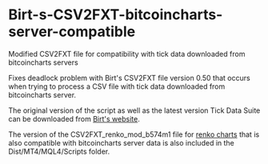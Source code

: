# Birt-s-CSV2FXT-bitcoincharts-server-compatible
Modified CSV2FXT file for compatibility with tick data downloaded from bitcoincharts servers

Fixes deadlock problem with Birt's CSV2FXT file version 0.50 that occurs when trying to process a CSV file with tick data downloaded from bitcoincharts server. 

The original version of the script as well as the latest version Tick Data Suite can be downloaded from [Birt's website](http://1dc2d3r2-46k2w4qs3r5lgbs6w.hop.clickbank.net/).

The version of the CSV2FXT_renko_mod_b574m1 file for [renko charts](https://www.az-invest.eu/renko-tick-chart-plug-in-for-metatrader4) that is also compatible with bitcoincharts server data is also included in the Dist/MT4/MQL4/Scripts folder.
